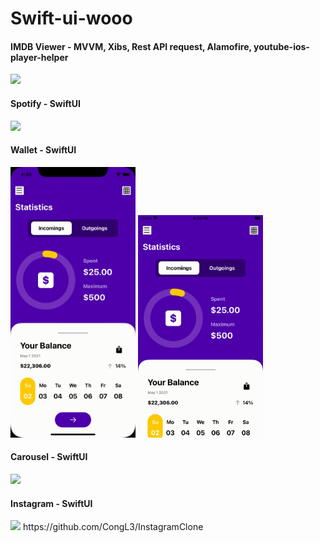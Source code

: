 # Swift-ui-wooo

#### IMDB Viewer - MVVM, Xibs, Rest API request, Alamofire, youtube-ios-player-helper
<img src="./Gifs/IMDBApp.gif" width="200">


#### Spotify - SwiftUI
<img src="./Gifs/spotify.gif" width="200">


#### Wallet - SwiftUI
<img src="./Gifs/wallet-big-screen.gif" width="200">  <img src="./Gifs/wallet-small-screen.gif" width="200">

#### Carousel - SwiftUI
<img src="./Gifs/carousel.gif" width="200">


#### Instagram - SwiftUI
<img src="./Gifs/instagram1.gif" width="200">
https://github.com/CongL3/InstagramClone

